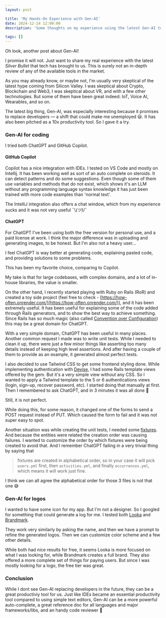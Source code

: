 ```yaml
---
layout: post

title: 'My Hands-On Experience with Gen-AI'
date: 2024-12-24 12:00:00
description: 'Some thoughts on my experience using the latest Gen-AI tools'

tags: []
---
```


Oh look, another post about Gen-AI!

I promise it will not. Just want to share my real experience with the latest *Silver Bullet* that tech has brought to us. This is surely not an in-depth review of any of the available tools in the market.

As you may already know, or maybe not, I'm usually very skeptical of the latest hype coming from Silicon Valley. I was skeptical about Crypto, Blockchain and Web3, I was skeptical about VR, and with a few other technologies. But some of them have been great indeed: IoT, Voice AI, Wearables, and so on.

The latest big thing, Gen-AI, was especially interesting because it promises to replace developers — a shift that could make me unemployed 😃. It has also been pitched as a 10x productivity tool. So I gave it a try.

### Gen-AI for coding

I tried both ChatGPT and GitHub Copilot. 

#### GitHub Copilot

Copilot has a nice integration with IDEs. I tested on VS Code and mostly on Intellij. It has been working well as sort of an auto complete on steroids. It can detect patterns and do some suggestions. Even though some of them use variables and methods that do not exist, which shows it's an LLM without any programming language syntax knowledge it has just been trained with more code examples than 'normal text'.

The IntelliJ integration also offers a chat window, which from my experience sucks and it was not very useful ¯\\_(ツ)_/¯

#### ChatGPT

For ChatGPT I've been using both the free version for personal use, and a paid license at work. I think the major difference was in uploading and generating images, to be honest. But I'm also not a heavy user...

I feel ChatGPT is way better at generating code, explaining pasted code, and providing solutions to some problems.

This has been my favorite choice, comparing to Copilot.

My take is that for large codebases, with complex domains, and a lot of in-house libraries, the value is smaller.

On the other hand, I recently started playing with Ruby on Rails (RoR) and created a toy side project (feel free to check - [https://how-often.onrender.com/](https://how-often.onrender.com/)), and it has been extremely useful. It has been useful for explaining some of the code added through Rails generators, and to show the best way to achieve something. Since Rails has so much magic (also called [Convention over Configuration](https://rubyonrails.org/doctrine#convention-over-configuration)) this may be a great domain for ChatGPT.

With a very simple domain, ChatGPT has been useful in many places. Another common request I made was to write unit tests. While I needed to clean it up, there were just a few minor things like asserting too many details instead of keeping high level assertions. And after having a couple of them to provide as an example, it generated almost perfect tests.

I also decided to use Tailwind CSS to get some frontend styling done. While implementing authentication with [Devise](https://github.com/heartcombo/devise), I had some Rails template views offered by the gem. But it's a very simple view without any CSS. So I wanted to apply a Tailwind template to the 5 or 6 authentications views (login, sign-up, recover password, etc). I started doing that manually at first. Then I remembered to ask ChatGPT, and in 3 minutes it was all done 🎉

Still, it is not perfect.

While doing this, for some reason, it changed one of the forms to send a POST request instead of PUT. Which caused the form to fail and it was not super easy to spot. 

Another situation was while creating the unit tests, I needed some [fixtures](https://api.rubyonrails.org/v3.1/classes/ActiveRecord/Fixtures.html). And because the entities were related the creation order was causing failures. I wanted to customize the order by which fixtures were being created to avoid that. And I remember ChatGPT failing in a very trivial thing by saying that 

> fixtures are created in alphabetical order, so in your case it will pick `users.yml` first, then `activities.yml`, and finally `occurrences.yml`, which means it will work just fine.

I think we can all agree the alphabetical order for those 3 files is not that one 😅

### Gen-AI for logos

I wanted to have some icon for my app. But I'm not a designer. So I googled for something that could generate a log for me. I tested both [Looka](https://looka.com/) and [Brandmark](https://app.brandmark.io/v3/).

They work very similarly by asking the name, and then we have a prompt to refine the generated logos. Then we can customize color scheme and a few other details.

While both had nice results for free, it seems Looka is more focused on what I was looking for, while Brandmark creates a full brand. They also offered a more complete set of things for paying users. But since I was mostly looking for a logo, the free tier was great.

### Conclusion

While I dont see Gen-AI replacing developers in the future, they can be a great productiviy tool for us. Just like IDEs became an essential productivity tool compared to using simple text editors, Gen-AI can be a more powerful auto-complete, a great reference doc for all languages and major frameworks/libs, and an handy code reviewer 💪